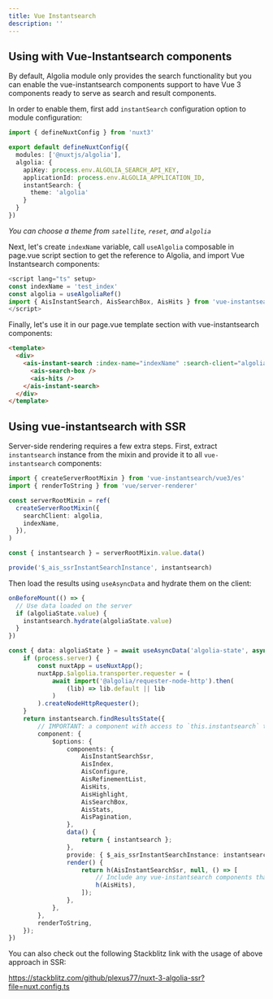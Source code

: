 ```yaml
---
title: Vue Instantsearch
description: ''
---
```


## Using with Vue-Instantsearch components

By default, Algolia module only provides the search functionality but you can enable the vue-instantsearch components support to have Vue 3 components ready to serve as search and result components.

In order to enable them, first add `instantSearch` configuration option to module configuration:

```ts
import { defineNuxtConfig } from 'nuxt3'

export default defineNuxtConfig({
  modules: ['@nuxtjs/algolia'],
  algolia: {
    apiKey: process.env.ALGOLIA_SEARCH_API_KEY,
    applicationId: process.env.ALGOLIA_APPLICATION_ID,
    instantSearch: {
      theme: 'algolia'
    }
  }
})
```

*You can choose a theme from `satellite`, `reset`, and `algolia`*

Next, let's create `indexName` variable, call `useAlgolia` composable in page.vue script section to get the reference to Algolia, and import Vue Instantsearch components:

```ts
<script lang="ts" setup>
const indexName = 'test_index' 
const algolia = useAlgoliaRef()
import { AisInstantSearch, AisSearchBox, AisHits } from 'vue-instantsearch/vue3/es'
</script>
```

Finally, let's use it in our page.vue template section with vue-instantsearch components:

```html
<template>
  <div>
    <ais-instant-search :index-name="indexName" :search-client="algolia">
      <ais-search-box />
      <ais-hits />
    </ais-instant-search>
  </div>
</template>
```

## Using vue-instantsearch with SSR

Server-side rendering requires a few extra steps. First, extract `instantsearch` instance from the mixin and provide it to all `vue-instantsearch` components:

```ts
import { createServerRootMixin } from 'vue-instantsearch/vue3/es'
import { renderToString } from 'vue/server-renderer'

const serverRootMixin = ref(
  createServerRootMixin({
    searchClient: algolia,
    indexName,
  }),
)

const { instantsearch } = serverRootMixin.value.data()

provide('$_ais_ssrInstantSearchInstance', instantsearch)
```

Then load the results using `useAsyncData` and hydrate them on the client:

```ts
onBeforeMount(() => {
  // Use data loaded on the server
  if (algoliaState.value) {
    instantsearch.hydrate(algoliaState.value)
  }
})

const { data: algoliaState } = await useAsyncData('algolia-state', async () => {
    if (process.server) {
        const nuxtApp = useNuxtApp();
        nuxtApp.$algolia.transporter.requester = (
            await import('@algolia/requester-node-http').then(
                (lib) => lib.default || lib
            )
        ).createNodeHttpRequester();
    }
    return instantsearch.findResultsState({
        // IMPORTANT: a component with access to `this.instantsearch` to be used by the createServerRootMixin code
        component: {
            $options: {
                components: {
                    AisInstantSearchSsr,
                    AisIndex,
                    AisConfigure,
                    AisRefinementList,
                    AisHits,
                    AisHighlight,
                    AisSearchBox,
                    AisStats,
                    AisPagination,
                },
                data() {
                    return { instantsearch };
                },
                provide: { $_ais_ssrInstantSearchInstance: instantsearch },
                render() {
                    return h(AisInstantSearchSsr, null, () => [
                        // Include any vue-instantsearch components that you use including each refinement attribute
                        h(AisHits),
                    ]);
                },
            },
        },
        renderToString,
    });
})
```

You can also check out the following Stackblitz link with the usage of above approach in SSR:

https://stackblitz.com/github/plexus77/nuxt-3-algolia-ssr?file=nuxt.config.ts
